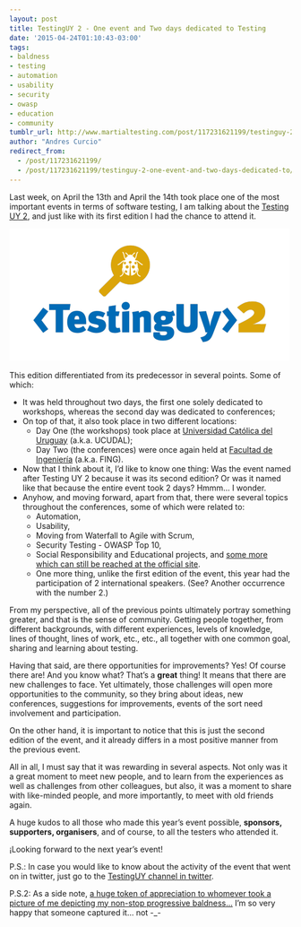 ```yaml
---
layout: post
title: TestingUY 2 - One event and Two days dedicated to Testing
date: '2015-04-24T01:10:43-03:00'
tags:
- baldness
- testing
- automation
- usability
- security
- owasp
- education
- community
tumblr_url: http://www.martialtesting.com/post/117231621199/testinguy-2-one-event-and-two-days-dedicated-to
author: "Andres Curcio"
redirect_from:
  - /post/117231621199/
  - /post/117231621199/testinguy-2-one-event-and-two-days-dedicated-to/
---
```


Last week, on April the 13th and April the 14th took place one of the most important events in terms of software testing, I am talking about the [Testing UY 2](http://www.testing.uy), and just like with its first edition I had the chance to attend it.

![Testing Uy](/assets/media/testing-uy.png)

This edition differentiated from its predecessor in several points. Some of which:

- It was held throughout two days, the first one solely dedicated to workshops, whereas the second day was dedicated to conferences;
- On top of that, it also took place in two different locations:
  * Day One (the workshops) took place at [Universidad Católica del Uruguay](http://www.ucu.edu.uy/) (a.k.a. UCUDAL);
  * Day Two (the conferences) were once again held at [Facultad de Ingeniería](http://www.fing.edu.uy/) (a.k.a. FING).
- Now that I think about it, I’d like to know one thing:
Was the event named after Testing UY 2 because it was its second edition? Or was it named like that because the entire event took 2 days? Hmmm… I wonder.
- Anyhow, and moving forward, apart from that, there were several topics throughout the conferences, some of which were related to:
  * Automation,
  * Usability,
  * Moving from Waterfall to Agile with Scrum,
  * Security Testing - OWASP Top 10,
  * Social Responsibility and Educational projects, and [some more which can still be reached at the official site](http://www.testing.uy).
  * One more thing, unlike the first edition of the event, this year had the participation of 2 international speakers. (See? Another occurrence with the number 2.)

From my perspective, all of the previous points ultimately portray something greater, and that is the sense of community. Getting people together, from different backgrounds, with different experiences, levels of knowledge, lines of thought, lines of work, etc., etc., all together with one common goal, sharing and learning about testing.

Having that said, are there opportunities for improvements? Yes! Of course there are! And you know what? That’s a **great** thing! It means that there are new challenges to face. Yet ultimately, those challenges will open more opportunities to the community, so they bring about ideas, new conferences, suggestions for improvements, events of the sort need involvement and participation.

On the other hand, it is important to notice that this is just the second edition of the event, and it already differs in a most positive manner from the previous event.

All in all, I must say that it was rewarding in several aspects. Not only was it a great moment to meet new people, and to learn from the experiences as well as challenges from other colleagues, but also, it was a moment to share with like-minded people, and more importantly, to meet with old friends again.

A huge kudos to all those who made this year’s event possible, **sponsors, supporters, organisers**, and of course, to all the testers who attended it.

¡Looking forward to the next year’s event!

P.S.: In case you would like to know about the activity of the event that went on in twitter, just go to the [TestingUY channel in twitter](https://twitter.com/testinguy).

P.S.2: As a side note, [a huge token of appreciation to whomever took a picture of me depicting my non-stop progressive baldness...](http://www.testing.uy/wp-content/uploads/2015/04/charlas-testinguy-2015-24.jpg) I’m so very happy that someone captured it… not -_-
